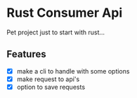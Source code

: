 # Rust Consumer Api

Pet project just to start with rust...

## Features

- [x] make a cli to handle with some options
- [x] make request to api's
- [x] option to save requests

